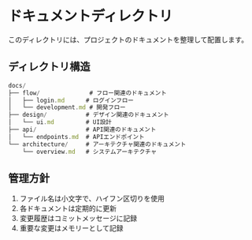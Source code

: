 # ドキュメントディレクトリ

このディレクトリには、プロジェクトのドキュメントを整理して配置します。

## ディレクトリ構造

```ts
docs/
├── flow/              # フロー関連のドキュメント
│   ├── login.md      # ログインフロー
│   └── development.md # 開発フロー
├── design/           # デザイン関連のドキュメント
│   └── ui.md         # UI設計
├── api/              # API関連のドキュメント
│   └── endpoints.md  # APIエンドポイント
└── architecture/     # アーキテクチャ関連のドキュメント
    └── overview.md   # システムアーキテクチャ
```

## 管理方針

1. ファイル名は小文字で、ハイフン区切りを使用
2. 各ドキュメントは定期的に更新
3. 変更履歴はコミットメッセージに記録
4. 重要な変更はメモリーとして記録
